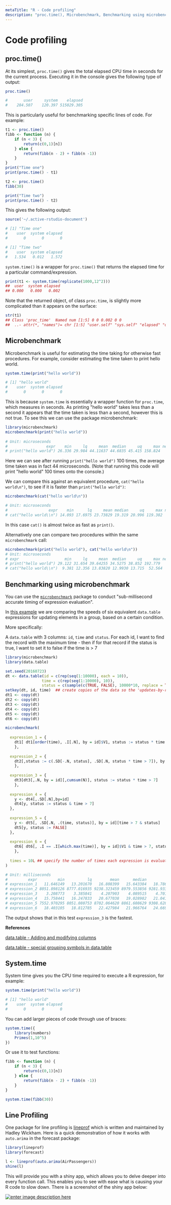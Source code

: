 ```yaml
---
metaTitle: "R - Code profiling"
description: "proc.time(), Microbenchmark, Benchmarking using microbenchmark, System.time, Line Profiling"
---
```


# Code profiling



## proc.time()


At its simplest, `proc.time()` gives the total elapsed CPU time in seconds for the current process. Executing it in the console gives the following type of output:

```r
proc.time()

#       user     system    elapsed 
#    284.507    120.397 515029.305 

```

This is particularly useful for benchmarking specific lines of code. For example:

```r
t1 <- proc.time()
fibb <- function (n) {
    if (n < 3) {
        return(c(0,1)[n])
    } else {
        return(fibb(n - 2) + fibb(n -1))
    }
}
print("Time one")
print(proc.time() - t1)

t2 <- proc.time()
fibb(30)

print("Time two")
print(proc.time() - t2)

```

This gives the following output:

```r
source('~/.active-rstudio-document')

# [1] "Time one"
#    user  system elapsed 
#       0       0       0 

# [1] "Time two"
#    user  system elapsed 
#   1.534   0.012   1.572 

```

`system.time()` is a wrapper for `proc.time()` that returns the elapsed time for a particular command/expression.

```r
print(t1 <- system.time(replicate(1000,12^2)))
##  user  system elapsed 
## 0.000   0.000   0.002 

```

Note that the returned object, of class `proc.time`, is slightly more complicated than it appears on the surface:

```r
str(t1)
## Class 'proc_time'  Named num [1:5] 0 0 0.002 0 0
##  ..- attr(*, "names")= chr [1:5] "user.self" "sys.self" "elapsed" "user.child" ...

```



## Microbenchmark


Microbenchmark is useful for estimating the time taking for otherwise fast procedures. For example, consider estimating the time taken to print hello world.

```r
system.time(print("hello world"))

# [1] "hello world"
#    user  system elapsed 
#       0       0       0 

```

This is because `system.time` is essentially a wrapper function for `proc.time`, which measures in seconds. As printing "hello world" takes less than a second it appears that the time taken is less than a second, however this is not true. To see this we can use the package microbenchmark:

```r
library(microbenchmark)
microbenchmark(print("hello world"))
 
# Unit: microseconds
#                 expr    min     lq     mean  median     uq     max neval
# print("hello world") 26.336 29.984 44.11637 44.6835 45.415 158.824   100

```

Here we can see after running `print("hello world")` 100 times, the average time taken was in fact 44 microseconds. (Note that running this code will print "hello world" 100 times onto the console.)

We can compare this against an equivalent procedure, `cat("hello world\n")`, to see if it is faster than `print("hello world")`:

```r
microbenchmark(cat("hello world\n"))

# Unit: microseconds
#                  expr    min      lq     mean median     uq     max neval
# cat("hello world\\n") 14.093 17.6975 23.73829 19.319 20.996 119.382   100

```

In this case `cat()` is almost twice as fast as `print()`.

Alternatively one can compare two procedures within the same `microbenchmark` call:

```r
microbenchmark(print("hello world"), cat("hello world\n"))
# Unit: microseconds
# expr                    min     lq     mean  median     uq     max neval
# print("hello world") 29.122 31.654 39.64255 34.5275 38.852 192.779   100
# cat("hello world\\n")  9.381 12.356 13.83820 12.9930 13.715  52.564   100

```



## Benchmarking using microbenchmark


You can use the [`microbenchmark`](https://cran.r-project.org/web/packages/microbenchmark/index.html) package to conduct "sub-millisecond accurate timing of expression evaluation".

In [this example](http://stackoverflow.com/a/35761008/5977215) we are comparing the speeds of six equivalent `data.table` expressions for updating elements in a group, based on a certain condition.

More specifically:

> 
A `data.table` with 3 columns: `id`, `time` and `status`. For each id, I want to find the record with the maximum time - then if for that record if the status is true, I want to set it to false if the time is > 7


```r
library(microbenchmark)
library(data.table)

set.seed(20160723)
dt <- data.table(id = c(rep(seq(1:10000), each = 10)),
                time = c(rep(seq(1:10000), 10)),
                status = c(sample(c(TRUE, FALSE), 10000*10, replace = TRUE)))
setkey(dt, id, time)  ## create copies of the data so the 'updates-by-reference' don't affect other expressions
dt1 <- copy(dt)
dt2 <- copy(dt)
dt3 <- copy(dt)
dt4 <- copy(dt)
dt5 <- copy(dt)
dt6 <- copy(dt)

microbenchmark(
  
  expression_1 = {
    dt1[ dt1[order(time), .I[.N], by = id]$V1, status := status * time < 7 ] 
    },
  
  expression_2 = {
    dt2[,status := c(.SD[-.N, status], .SD[.N, status * time > 7]), by = id]
    },
  
  expression_3 = {
    dt3[dt3[,.N, by = id][,cumsum(N)], status := status * time > 7]
    },
  
  expression_4 = { 
    y <- dt4[,.SD[.N],by=id]
    dt4[y, status := status & time > 7]
  },
  
  expression_5 = {
    y <- dt5[, .SD[.N, .(time, status)], by = id][time > 7 & status]
    dt5[y, status := FALSE]
  },
  
  expression_6 = {
    dt6[ dt6[, .I == .I[which.max(time)], by = id]$V1 & time > 7, status := FALSE]
    },
  
  times = 10L ## specify the number of times each expression is evaluated
)

# Unit: milliseconds
#         expr         min          lq        mean      median         uq          max neval
# expression_1   11.646149   13.201670   16.808399   15.643384   18.78640    26.321346    10
# expression_2 8051.898126 8777.016935 9238.323459 8979.553856 9281.93377 12610.869058    10
# expression_3    3.208773    3.385841    4.207903    4.089515    4.70146     5.654702    10
# expression_4   15.758441   16.247833   20.677038   19.028982   21.04170    36.373153    10
# expression_5 7552.970295 8051.080753 8702.064620 8861.608629 9308.62842  9722.234921    10
# expression_6   18.403105   18.812785   22.427984   21.966764   24.66930    28.607064    10

```

The output shows that in this test `expression_3` is the fastest.

**References**

[data.table - Adding and modifying columns](http://stackoverflow.com/documentation/r/849/data-table/3708/adding-and-modifying-columns#t=20160723104213585319)

[data.table - special grouping symbols in data.table](http://stackoverflow.com/documentation/r/849/data-table/6351/special-grouping-symbols-in-data-table#t=20160723104213585319)



## System.time


System time gives you the CPU time required to execute a R expression, for example:

```r
system.time(print("hello world"))

# [1] "hello world"
#    user  system elapsed 
#       0       0       0 

```

You can add larger pieces of code through use of braces:

```r
system.time({
    library(numbers)
    Primes(1,10^5)
})

```

Or use it to test functions:

```r
fibb <- function (n) {   
    if (n < 3) {
        return(c(0,1)[n])
    } else {
        return(fibb(n - 2) + fibb(n -1))
    }
}

system.time(fibb(30))

```



## Line Profiling


One package for line profiling is [lineprof](https://github.com/hadley/lineprof) which is written and maintained by Hadley Wickham. Here is a quick demonstration of how it works with `auto.arima` in the forecast package:

```r
library(lineprof)
library(forecast)

l <- lineprof(auto.arima(AirPassengers))
shine(l)

```

This will provide you with a shiny app, which allows you to delve deeper into every function call. This enables you to see with ease what is causing your R code to slow down. There is a screenshot of the shiny app below:

[<img src="http://i.stack.imgur.com/l0hSh.jpg" alt="enter image description here" />](http://i.stack.imgur.com/l0hSh.jpg)

